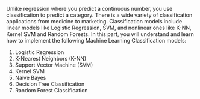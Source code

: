 Unlike regression where you predict a continuous number, you use classification to predict a category. There is a wide variety of classification applications from medicine to marketing. Classification models include linear models like Logistic Regression, SVM, and nonlinear ones like K-NN, Kernel SVM and Random Forests.
In this part, you will understand and learn how to implement the following Machine Learning Classification models:
1.	Logistic Regression
2.	K-Nearest Neighbors (K-NN)
3.	Support Vector Machine (SVM)
4.	Kernel SVM
5.	Naive Bayes
6.	Decision Tree Classification
7.	Random Forest Classification

